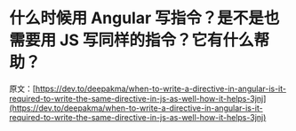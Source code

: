 # 什么时候用 Angular 写指令？是不是也需要用 JS 写同样的指令？它有什么帮助？

原文：[https://dev.to/deepakma/when-to-write-a-directive-in-angular-is-it-required-to-write-the-same-directive-in-js-as-well-how-it-helps-3jnj](https://dev.to/deepakma/when-to-write-a-directive-in-angular-is-it-required-to-write-the-same-directive-in-js-as-well-how-it-helps-3jnj)